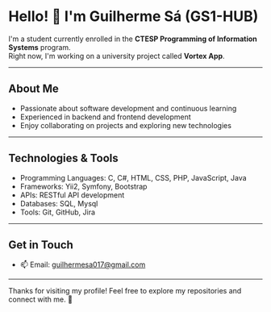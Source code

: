# Hello! 👋 I'm Guilherme Sá (GS1-HUB)

I'm a student currently enrolled in the **CTESP Programming of Information Systems** program.  
Right now, I'm working on a university project called **Vortex App**.

---

## About Me

- Passionate about software development and continuous learning  
- Experienced in backend and frontend development  
- Enjoy collaborating on projects and exploring new technologies  

---

## Technologies & Tools

- Programming Languages: C, C#, HTML, CSS, PHP, JavaScript, Java  
- Frameworks: Yii2, Symfony, Bootstrap  
- APIs: RESTful API development  
- Databases: SQL, Mysql
- Tools: Git, GitHub, Jira  

---

## Get in Touch

- 📫 Email: [guilhermesa017@gmail.com](mailto:guilhermesa017@gmail.com)  

---

Thanks for visiting my profile! Feel free to explore my repositories and connect with me. 🚀
